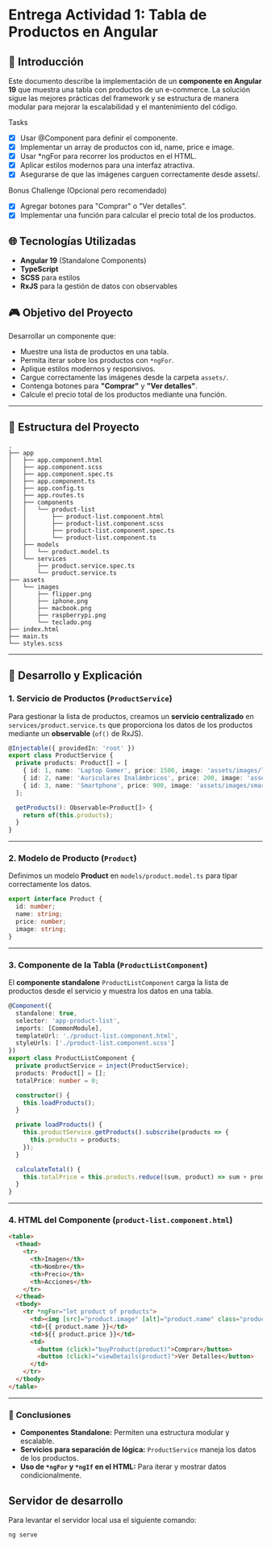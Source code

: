 # Entrega Actividad 1: Tabla de Productos en Angular

## 📘 Introducción

Este documento describe la implementación de un **componente en Angular 19** que muestra una tabla con productos de un e-commerce. La solución sigue las mejores prácticas del framework y se estructura de manera modular para mejorar la escalabilidad y el mantenimiento del código.

Tasks
- [x] Usar @Component para definir el componente.
- [x] Implementar un array de productos con id, name, price e image.
- [x] Usar *ngFor para recorrer los productos en el HTML.
- [x] Aplicar estilos modernos para una interfaz atractiva.
- [x] Asegurarse de que las imágenes carguen correctamente desde assets/.

Bonus Challenge (Opcional pero recomendado)
- [x] Agregar botones para "Comprar" o "Ver detalles".
- [x] Implementar una función para calcular el precio total de los productos.

## 🌐 Tecnologías Utilizadas

- **Angular 19** (Standalone Components)
- **TypeScript**
- **SCSS** para estilos
- **RxJS** para la gestión de datos con observables

## 🎮 Objetivo del Proyecto

Desarrollar un componente que:

- Muestre una lista de productos en una tabla.
- Permita iterar sobre los productos con `*ngFor`.
- Aplique estilos modernos y responsivos.
- Cargue correctamente las imágenes desde la carpeta `assets/`.
- Contenga botones para **"Comprar"** y **"Ver detalles"**.
- Calcule el precio total de los productos mediante una función.

---

## 🔧 Estructura del Proyecto

```
.
├── app
│   ├── app.component.html
│   ├── app.component.scss
│   ├── app.component.spec.ts
│   ├── app.component.ts
│   ├── app.config.ts
│   ├── app.routes.ts
│   ├── components
│   │   └── product-list
│   │       ├── product-list.component.html
│   │       ├── product-list.component.scss
│   │       ├── product-list.component.spec.ts
│   │       └── product-list.component.ts
│   ├── models
│   │   └── product.model.ts
│   └── services
│       ├── product.service.spec.ts
│       └── product.service.ts
├── assets
│   └── images
│       ├── flipper.png
│       ├── iphone.png
│       ├── macbook.png
│       ├── raspberrypi.png
│       └── teclado.png
├── index.html
├── main.ts
└── styles.scss
```

---

## 💪 Desarrollo y Explicación

### 1. **Servicio de Productos** (`ProductService`)

Para gestionar la lista de productos, creamos un **servicio centralizado** en `services/product.service.ts` que proporciona los datos de los productos mediante un **observable** (`of()` de RxJS).

```typescript
@Injectable({ providedIn: 'root' })
export class ProductService {
  private products: Product[] = [
    { id: 1, name: 'Laptop Gamer', price: 1500, image: 'assets/images/laptop.jpg' },
    { id: 2, name: 'Auriculares Inalámbricos', price: 200, image: 'assets/images/headphones.jpg' },
    { id: 3, name: 'Smartphone', price: 900, image: 'assets/images/smartphone.jpg' }
  ];

  getProducts(): Observable<Product[]> {
    return of(this.products);
  }
}
```

---

### 2. **Modelo de Producto** (`Product`)

Definimos un modelo **Product** en `models/product.model.ts` para tipar correctamente los datos.

```typescript
export interface Product {
  id: number;
  name: string;
  price: number;
  image: string;
}
```

---

### 3. **Componente de la Tabla** (`ProductListComponent`)

El **componente standalone** `ProductListComponent` carga la lista de productos desde el servicio y muestra los datos en una tabla.

```typescript
@Component({
  standalone: true,
  selector: 'app-product-list',
  imports: [CommonModule],
  templateUrl: './product-list.component.html',
  styleUrls: ['./product-list.component.scss']
})
export class ProductListComponent {
  private productService = inject(ProductService);
  products: Product[] = [];
  totalPrice: number = 0;

  constructor() {
    this.loadProducts();
  }

  private loadProducts() {
    this.productService.getProducts().subscribe(products => {
      this.products = products;
    });
  }

  calculateTotal() {
    this.totalPrice = this.products.reduce((sum, product) => sum + product.price, 0);
  }
}
```

---

### 4. **HTML del Componente** (`product-list.component.html`)

```html
<table>
  <thead>
    <tr>
      <th>Imagen</th>
      <th>Nombre</th>
      <th>Precio</th>
      <th>Acciones</th>
    </tr>
  </thead>
  <tbody>
    <tr *ngFor="let product of products">
      <td><img [src]="product.image" [alt]="product.name" class="product-image" /></td>
      <td>{{ product.name }}</td>
      <td>${{ product.price }}</td>
      <td>
        <button (click)="buyProduct(product)">Comprar</button>
        <button (click)="viewDetails(product)">Ver Detalles</button>
      </td>
    </tr>
  </tbody>
</table>
```

---



### 🎉 **Conclusiones**

- **Componentes Standalone:** Permiten una estructura modular y escalable.
- **Servicios para separación de lógica:** `ProductService` maneja los datos de los productos.
- **Uso de ****`*ngFor`**** y ****`*ngIf`**** en el HTML:** Para iterar y mostrar datos condicionalmente.



## Servidor de desarrollo

Para levantar el servidor local usa el siguiente comando:

```bash
ng serve
```
